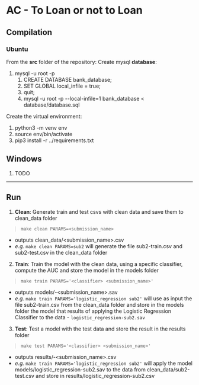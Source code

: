 # AC - To Loan or not to Loan

## Compilation

### Ubuntu

From the **src** folder of the repository:
Create mysql **database**:
1. mysql -u root -p 
    1. CREATE DATABASE bank_database;
    2. SET GLOBAL local_infile = true;
    4. quit;
    5. mysql -u root -p --local-infile=1 bank_database < database/database.sql

Create the virtual environment:
1. python3 -m venv env
2. source env/bin/activate
3. pip3 install -r ../requirements.txt

## Windows
1. TODO

***

## Run

1. **Clean**: Generate train and test csvs with clean data and save them to clean_data folder 
> `make clean PARAMS=<submission_name>` 
- outputs clean_data/<submission_name>.csv
- *e.g.* `make clean PARAMS=sub2` will generate the file sub2-train.csv and sub2-test.csv in the clean_data folder 

2. **Train**: Train the model with the clean data, using a specific classifier, compute the AUC and store the model in the models folder
> `make train PARAMS='<classifier> <submission_name>'` 
- outputs models/<classifier>-<submission_name>.sav
- *e.g.* `make train PARAMS='logistic_regression sub2'` will use as input the file sub2-train.csv from the clean_data folder and store in the models folder the model that results of applying the Logistic Regression Classifier to the data - `logistic_regression-sub2.sav`

3. **Test**: Test a model with the test data and store the result in the results folder
> `make test PARAMS='<classifier> <submission_name>'` 
- outputs results/<classifier>-<submission_name>.csv
- *e.g.* `make train PARAMS='logistic_regression sub2'` will apply the model models/logistic_regression-sub2.sav to the data from clean_data/sub2-test.csv and store in results/logistic_regression-sub2.csv